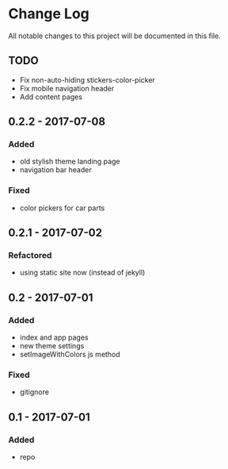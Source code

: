 # Change Log
All notable changes to this project will be documented in this file.

## TODO
- Fix non-auto-hiding stickers-color-picker
- Fix mobile navigation header
- Add content pages

## 0.2.2 - 2017-07-08

### Added
- old stylish theme landing page
- navigation bar header

### Fixed
- color pickers for car parts

## 0.2.1 - 2017-07-02

### Refactored
- using static site now (instead of jekyll)

## 0.2 - 2017-07-01

### Added
- index and app pages
- new theme settings
- setImageWithColors js method

### Fixed
- gitignore

## 0.1 - 2017-07-01

### Added
- repo
